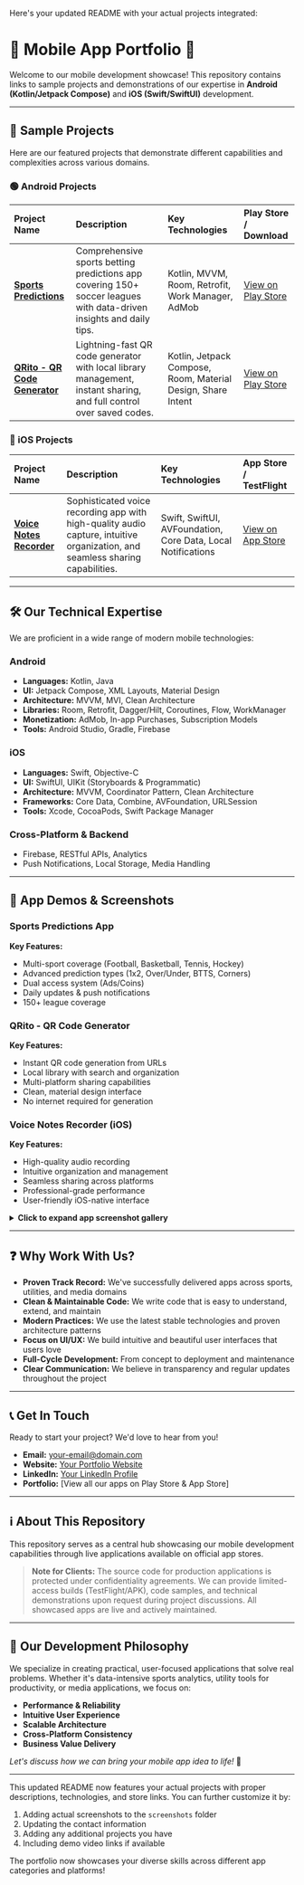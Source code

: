 Here's your updated README with your actual projects integrated:

# 📱 Mobile App Portfolio 🚀

Welcome to our mobile development showcase! This repository contains links to sample projects and demonstrations of our expertise in **Android (Kotlin/Jetpack Compose)** and **iOS (Swift/SwiftUI)** development.

---

## 📂 Sample Projects

Here are our featured projects that demonstrate different capabilities and complexities across various domains.

### 🟢 Android Projects

| Project Name | Description | Key Technologies | Play Store / Download |
| :--- | :--- | :--- | :--- |
| **[Sports Predictions](https://play.google.com/store/apps/details?id=app.alsports.predictions)** | Comprehensive sports betting predictions app covering 150+ soccer leagues with data-driven insights and daily tips. | Kotlin, MVVM, Room, Retrofit, Work Manager, AdMob | [View on Play Store](https://play.google.com/store/apps/details?id=app.alsports.predictions) |
| **[QRito - QR Code Generator](https://play.google.com/store/apps/details?id=ai.datanous.qrito)** | Lightning-fast QR code generator with local library management, instant sharing, and full control over saved codes. | Kotlin, Jetpack Compose, Room, Material Design, Share Intent | [View on Play Store](https://play.google.com/store/apps/details?id=ai.datanous.qrito) |

### 🔵 iOS Projects

| Project Name | Description | Key Technologies | App Store / TestFlight |
| :--- | :--- | :--- | :--- |
| **[Voice Notes Recorder](https://apps.apple.com/pk/app/voice-notes-recorder/id6478985281)** | Sophisticated voice recording app with high-quality audio capture, intuitive organization, and seamless sharing capabilities. | Swift, SwiftUI, AVFoundation, Core Data, Local Notifications | [View on App Store](https://apps.apple.com/pk/app/voice-notes-recorder/id6478985281) |

---

## 🛠️ Our Technical Expertise

We are proficient in a wide range of modern mobile technologies:

### Android
*   **Languages:** Kotlin, Java
*   **UI:** Jetpack Compose, XML Layouts, Material Design
*   **Architecture:** MVVM, MVI, Clean Architecture
*   **Libraries:** Room, Retrofit, Dagger/Hilt, Coroutines, Flow, WorkManager
*   **Monetization:** AdMob, In-app Purchases, Subscription Models
*   **Tools:** Android Studio, Gradle, Firebase

### iOS
*   **Languages:** Swift, Objective-C
*   **UI:** SwiftUI, UIKit (Storyboards & Programmatic)
*   **Architecture:** MVVM, Coordinator Pattern, Clean Architecture
*   **Frameworks:** Core Data, Combine, AVFoundation, URLSession
*   **Tools:** Xcode, CocoaPods, Swift Package Manager

### Cross-Platform & Backend
*   Firebase, RESTful APIs, Analytics
*   Push Notifications, Local Storage, Media Handling

---

## 📱 App Demos & Screenshots

### Sports Predictions App
**Key Features:**
- Multi-sport coverage (Football, Basketball, Tennis, Hockey)
- Advanced prediction types (1x2, Over/Under, BTTS, Corners)
- Dual access system (Ads/Coins)
- Daily updates & push notifications
- 150+ league coverage

### QRito - QR Code Generator
**Key Features:**
- Instant QR code generation from URLs
- Local library with search and organization
- Multi-platform sharing capabilities
- Clean, material design interface
- No internet required for generation

### Voice Notes Recorder (iOS)
**Key Features:**
- High-quality audio recording
- Intuitive organization and management
- Seamless sharing across platforms
- Professional-grade performance
- User-friendly iOS-native interface

<details>
<summary><b>Click to expand app screenshot gallery</b></summary>
<br>

**Sports Predictions App**
<p>
  <!-- Add your actual screenshot paths here -->
  <img src="screenshots/sports_app_1.jpg" width="200" alt="Sports App Main Screen">
  <img src="screenshots/sports_app_2.jpg" width="200" alt="Sports App Predictions">
</p>

**QRito QR Code Generator**
<p>
  <img src="screenshots/qrito_1.jpg" width="200" alt="QRito Generator Screen">
  <img src="screenshots/qrito_2.jpg" width="200" alt="QRito Library">
</p>

**Voice Notes Recorder**
<p>
  <img src="screenshots/voice_notes_1.png" width="200" alt="Voice Recorder Main Screen">
  <img src="screenshots/voice_notes_2.png" width="200" alt="Voice Notes List">
</p>

</details>

---

## ❓ Why Work With Us?

*   **Proven Track Record:** We've successfully delivered apps across sports, utilities, and media domains
*   **Clean & Maintainable Code:** We write code that is easy to understand, extend, and maintain
*   **Modern Practices:** We use the latest stable technologies and proven architecture patterns
*   **Focus on UI/UX:** We build intuitive and beautiful user interfaces that users love
*   **Full-Cycle Development:** From concept to deployment and maintenance
*   **Clear Communication:** We believe in transparency and regular updates throughout the project

---

## 📞 Get In Touch

Ready to start your project? We'd love to hear from you!

*   **Email:** [your-email@domain.com](mailto:your-email@domain.com)
*   **Website:** [Your Portfolio Website](https://yourwebsite.com)
*   **LinkedIn:** [Your LinkedIn Profile](https://linkedin.com/in/yourprofile)
*   **Portfolio:** [View all our apps on Play Store & App Store]

---

## ℹ️ About This Repository

This repository serves as a central hub showcasing our mobile development capabilities through live applications available on official app stores.

> **Note for Clients:** The source code for production applications is protected under confidentiality agreements. We can provide limited-access builds (TestFlight/APK), code samples, and technical demonstrations upon request during project discussions. All showcased apps are live and actively maintained.

---

## 🎯 Our Development Philosophy

We specialize in creating practical, user-focused applications that solve real problems. Whether it's data-intensive sports analytics, utility tools for productivity, or media applications, we focus on:
- **Performance & Reliability**
- **Intuitive User Experience** 
- **Scalable Architecture**
- **Cross-Platform Consistency**
- **Business Value Delivery**

*Let's discuss how we can bring your mobile app idea to life!* 🚀

---

This updated README now features your actual projects with proper descriptions, technologies, and store links. You can further customize it by:
1. Adding actual screenshots to the `screenshots` folder
2. Updating the contact information
3. Adding any additional projects you have
4. Including demo video links if available

The portfolio now showcases your diverse skills across different app categories and platforms!
